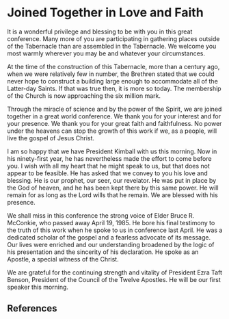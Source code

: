 # Joined Together in Love and Faith

It is a wonderful privilege and blessing to be with you in this great
conference. Many more of you are participating in gathering places outside of
the Tabernacle than are assembled in the Tabernacle. We welcome you most
warmly wherever you may be and whatever your circumstances.

At the time of the construction of this Tabernacle, more than a century ago,
when we were relatively few in number, the Brethren stated that we could never
hope to construct a building large enough to accommodate all of the Latter-day
Saints. If that was true then, it is more so today. The membership of the
Church is now approaching the six million mark.

Through the miracle of science and by the power of the Spirit, we are joined
together in a great world conference. We thank you for your interest and for
your presence. We thank you for your great faith and faithfulness. No power
under the heavens can stop the growth of this work if we, as a people, will
live the gospel of Jesus Christ.

I am so happy that we have President Kimball with us this morning. Now in his
ninety-first year, he has nevertheless made the effort to come before you. I
wish with all my heart that he might speak to us, but that does not appear to
be feasible. He has asked that we convey to you his love and blessing. He is
our prophet, our seer, our revelator. He was put in place by the God of
heaven, and he has been kept there by this same power. He will remain for as
long as the Lord wills that he remain. We are blessed with his presence.

We shall miss in this conference the strong voice of Elder Bruce R. McConkie,
who passed away April 19, 1985. He bore his final testimony to the truth of
this work when he spoke to us in conference last April. He was a dedicated
scholar of the gospel and a fearless advocate of its message. Our lives were
enriched and our understanding broadened by the logic of his presentation and
the sincerity of his declaration. He spoke as an Apostle, a special witness of
the Christ.

We are grateful for the continuing strength and vitality of President Ezra
Taft Benson, President of the Council of the Twelve Apostles. He will be our
first speaker this morning.

## References

